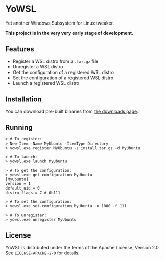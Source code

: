 # YoWSL

Yet another Windows Subsystem for Linux tweaker.

**This project is in the very very early stage of development.**

## Features

* Register a WSL distro from a `.tar.gz` file
* Unregister a WSL distro
* Get the configuration of a registered WSL distro
* Set the configuration of a registered WSL distro
* Launch a registered WSL distro

## Installation

You can download pre-built binaries from [the downloads page](https://bitbucket.org/ykomatsu/yowsl/downloads/).

## Running

```
> # To register:
> New-Item -Name MyUbuntu -ItemType Directory
> yowsl.exe register MyUbuntu -s install.tar.gz -d MyUbuntu
```

```
> # To launch:
> yowsl.exe launch MyUbuntu
```

```
> # To get the configuration:
> yowsl.exe get-configuration MyUbuntu
[MyUbuntu]
version = 1
default_uid = 0
distro_flags = 7 # 0b111
```

```
> # To set the configuration:
> yowsl.exe set-configuration MyUbuntu -u 1000 -f 111
```

```
> # To unregister:
> yowsl.exe unregister MyUbuntu
```

## License

YoWSL is distributed under the terms of the Apache License, Version 2.0.
See `LICENSE-APACHE-2-0` for details.
